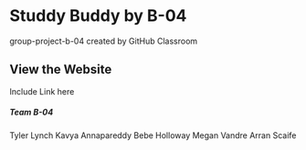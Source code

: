 # Studdy Buddy by B-04
group-project-b-04 created by GitHub Classroom

## View the Website 
Include Link here

##### Team B-04
Tyler Lynch
Kavya Annapareddy
Bebe Holloway
Megan Vandre
Arran Scaife

